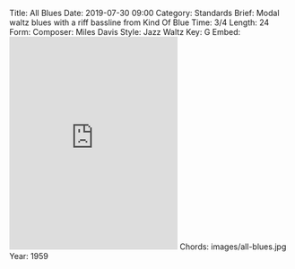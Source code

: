 Title: All Blues
Date: 2019-07-30 09:00
Category: Standards
Brief: Modal waltz blues with a riff bassline from Kind Of Blue
Time: 3/4
Length: 24
Form:
Composer: Miles Davis
Style: Jazz Waltz
Key: G
Embed: <iframe src="https://open.spotify.com/embed/user/thatdavidmiller/playlist/0EhaTrNB6TymDfmQvLt79r" width="300" height="380" frameborder="0" allowtransparency="true" allow="encrypted-media"></iframe>
Chords: images/all-blues.jpg
Year: 1959
